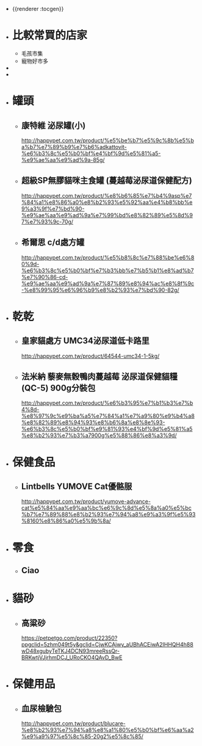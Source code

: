 - {{renderer :tocgen}}
- # 比較常買的店家
	- 毛孩市集
	- 寵物好市多
-
-
- # 罐頭
	- ## 康特維 泌尿罐(小)
	  http://happypet.com.tw/product/%e5%be%b7%e5%9c%8b%e5%ba%b7%e7%89%b9%e7%b6%adkattovit-%e6%b3%8c%e5%b0%bf%e4%bf%9d%e5%81%a5-%e9%ae%aa%e9%ad%9a-85g/
	- ## 超級SP無膠貓咪主食罐 (蔓越莓泌尿道保健配方)
	  http://happypet.com.tw/product/%e8%b6%85%e7%b4%9asp%e7%84%a1%e8%86%a0%e8%b2%93%e5%92%aa%e4%b8%bb%e9%a3%9f%e7%bd%90-%e9%ae%aa%e9%ad%9a%e7%99%bd%e8%82%89%e5%8d%97%e7%93%9c-70g/
	- ## 希爾思 c/d處方罐
	  http://happypet.com.tw/product/%e5%b8%8c%e7%88%be%e6%80%9d-%e6%b3%8c%e5%b0%bf%e7%b3%bb%e7%b5%b1%e8%ad%b7%e7%90%86-cd-%e9%ae%aa%e9%ad%9a%e7%87%89%e8%94%ac%e8%8f%9c-%e8%99%95%e6%96%b9%e8%b2%93%e7%bd%90-82g/
- # 乾乾
	- ## 皇家貓處方 UMC34泌尿道低卡路里
	  http://happypet.com.tw/product/64544-umc34-1-5kg/
	- ## 法米納 藜麥無穀鴨肉蔓越莓 泌尿道保健貓糧(QC-5) 900g分裝包
	  http://happypet.com.tw/product/%e6%b3%95%e7%b1%b3%e7%b4%8d-%e8%97%9c%e9%ba%a5%e7%84%a1%e7%a9%80%e9%b4%a8%e8%82%89%e8%94%93%e8%b6%8a%e8%8e%93-%e6%b3%8c%e5%b0%bf%e9%81%93%e4%bf%9d%e5%81%a5%e8%b2%93%e7%b3%a7900g%e5%88%86%e8%a3%9d/
- # 保健食品
	- ## Lintbells YUMOVE Cat優骼服
	  http://happypet.com.tw/product/yumove-advance-cat%e5%84%aa%e9%aa%bc%e6%9c%8d%e5%8a%a0%e5%bc%b7%e7%89%88%e8%b2%93%e7%94%a8%e9%a3%9f%e5%93%8160%e8%86%a0%e5%9b%8a/
- # 零食
	- ## Ciao
- # 貓砂
	- ## 高粱砂
	  https://petpetgo.com/product/22350?ppgclid=5zhm049t5y&gclid=CjwKCAjwy_aUBhACEiwA2IHHQH4h88wD48xgubyTeTKJ4DCN93mreeRssQr-BRKwtjVJjrhmDCJ_URoCKO4QAvD_BwE
- # 保健用品
	- ## 血尿檢驗包
	  http://happypet.com.tw/product/blucare-%e8%b2%93%e7%94%a8%e8%a1%80%e5%b0%bf%e6%aa%a2%e9%a9%97%e5%8c%85-20g2%e5%8c%85/